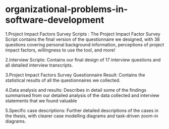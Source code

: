 # organizational-problems-in-software-development
1.Project Impact Factors Survey Scripts :
The Project Impact Factor Survey Script contains the final version of the questionnaire we designed, with 38 questions covering personal background information, perceptions of project impact factors, willingness to use the tool, and more!

2.Interview Scripts:
Contains our final design of 17 interview questions and all detailed interview transcripts.

3.Project Impact Factors Survey Questionnaire Result:
Contains the statistical results of all the questionnaires we collected.

4.Data analysis and results:
Describes in detail some of the findings summarised from our detailed analysis of the data collected and interview statements that we found valuable

5.Specific case descriptions:
Further detailed descriptions of the cases in the thesis, with clearer case modelling diagrams and task-driven zoom-in diagrams.

